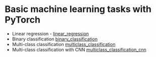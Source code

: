 # Basic machine learning tasks with PyTorch

- Linear regression - [linear_regression](linear_regression)
- Binary classification [binary_classification](bin-classification)
- Multi-class classification [multiclass_classification](multi-classification)
- Multi-class classification with CNN [multiclass_classification_cnn](multi-class-cnn)